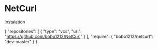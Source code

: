 # NetCurl


Instalation

{
    "repositories": [
        {
            "type": "vcs",
            "url": "https://github.com/bobo1212/NetCurl"
        }
    ],
    "require": {
        "bobo1212/netcurl": "dev-master"
    }
}

